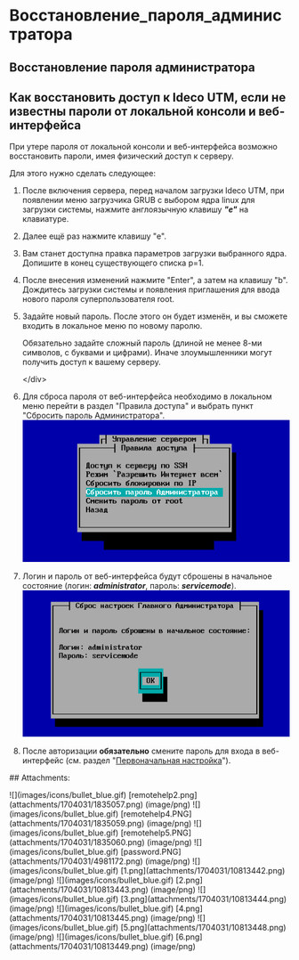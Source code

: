 # Восстановление\_пароля\_администратора

## Восстановление пароля администратора

## Как восстановить доступ к Ideco UTM, если не известны пароли от локальной консоли и веб-интерфейса

При утере пароля от локальной консоли и веб-интерфейса возможно восстановить пароли, имея физический доступ к серверу.

Для этого нужно сделать следующее:

1. После включения сервера, перед началом загрузки Ideco UTM, при появлении меню загрузчика GRUB с выбором ядра linux для загрузки системы, нажмите англоязычную клавишу _**"e"**_ на клавиатуре.
2. Далее ещё раз нажмите клавишу "e".
3. Вам станет доступна правка параметров загрузки выбранного ядра. Допишите в конец существующего списка p=1.
4. После внесения изменений нажмите "Enter", а затем на клавишу "b". Дождитесь загрузки системы и появления приглашения для ввода нового пароля суперпользователя root.
5. Задайте новый пароль. После этого он будет изменён, и вы сможете входить в локальное меню по новому паролю.

    Обязательно задайте сложный пароль \(длиной не менее 8-ми символов, с буквами и цифрами\). Иначе злоумышленники могут получить доступ к вашему серверу.

   &lt;/div&gt;

6. Для сброса пароля от веб-интерфейса необходимо в локальном меню перейти в раздел "Правила доступа" и выбрать пункт "Сбросить пароль Администратора". ![](../../.gitbook/assets/10813448.png)
7. Логин и пароль от веб-интерфейса будут сброшены в начальное состояние \(логин: _**administrator**_, пароль: _**servicemode**_\). ![](../../.gitbook/assets/10813449.png)
8. После авторизации **обязательно** смените пароль для входа в веб-интерфейс \(см. раздел "[Первоначальная настройка](https://github.com/ideco-team/docsUTM/tree/54be5c28981601375569bdca6ef75ead87808b16/ICS/Первоначальная_настройка/README.md)"\).

 \#\# Attachments:

 !\[\]\(images/icons/bullet\_blue.gif\) \[remotehelp2.png\]\(attachments/1704031/1835057.png\) \(image/png\) !\[\]\(images/icons/bullet\_blue.gif\) \[remotehelp4.PNG\]\(attachments/1704031/1835059.png\) \(image/png\) !\[\]\(images/icons/bullet\_blue.gif\) \[remotehelp5.PNG\]\(attachments/1704031/1835060.png\) \(image/png\) !\[\]\(images/icons/bullet\_blue.gif\) \[password.PNG\]\(attachments/1704031/4981172.png\) \(image/png\) !\[\]\(images/icons/bullet\_blue.gif\) \[1.png\]\(attachments/1704031/10813442.png\) \(image/png\) !\[\]\(images/icons/bullet\_blue.gif\) \[2.png\]\(attachments/1704031/10813443.png\) \(image/png\) !\[\]\(images/icons/bullet\_blue.gif\) \[3.png\]\(attachments/1704031/10813444.png\) \(image/png\) !\[\]\(images/icons/bullet\_blue.gif\) \[4.png\]\(attachments/1704031/10813445.png\) \(image/png\) !\[\]\(images/icons/bullet\_blue.gif\) \[5.png\]\(attachments/1704031/10813448.png\) \(image/png\) !\[\]\(images/icons/bullet\_blue.gif\) \[6.png\]\(attachments/1704031/10813449.png\) \(image/png\)

